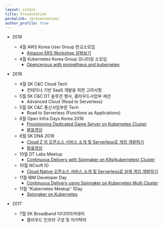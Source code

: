 ```yaml
---
layout: single
title: Presentation 
permalink: /presentation/
author_profile: true
---
```


* 2019
  * 4월 AWS Korea User Group 판교소모임
    * [Amazon EKS Workshop 살펴보기](https://www.slideshare.net/JinwoongKim8/eks-workshop-140043415)
  * 4월 Kubernetes Korea Group 모니터링 소모임
    * [Opencensus with prometheus and kubernetes](https://www.slideshare.net/JinwoongKim8/open-census-with-prometheus-and-kubernetes)
* 2018
  * 4월 SK C&C Cloud Tech 
    * 컨테이너 기반 SaaS 개발을 위한 고려사항
  * 5월 SK C&C DT 솔루션 행사, 클라우드사업부 세션
    * Advanced Cloud (Road to Serverless)
  * 5월 SK C&C 통신사업부문 Tech 
    * Road to Serverless (Functions as Applications)
  * 6월 Open Infra Days Korea 2018
    * [Provisioning Dedicated Game Server on Kubernetes Cluster](https://www.slideshare.net/JinwoongKim8/provisioning-dedicated-game-server-on-kubernetes-cluster)  
    * [발표영상](https://youtu.be/LtGGzKBoVZQ?list=PLkgLtPJ7Lg3oSoMmS7jhXAR7Y53IXxNHx)
  * 8월 SK DNA 2018 
    * [Cloud Z 의 오픈소스 서비스 소개 및 Serverless로 게임 개발하기](https://www.slideshare.net/JinwoongKim8/cloud-z-serverless-118143924)
    * [발표영상](https://www.youtube.com/watch?v=AK9tn2bVORo)
  * 10월 DT Labs Meetup 
    * [Continuous Delivery with Spinnaker on K8s(kubernetes) Cluster](https://www.slideshare.net/JinwoongKim8/continuous-delivery-with-spinnaker-on-k8skubernetes-cluster-118140930)
  * 10월 NCsoft IO 
    * [Cloud Native 오픈소스 서비스 소개 및 Serverless로 실제 게임 개발하기](https://www.slideshare.net/JinwoongKim8/cloud-native-serverless/JinwoongKim8/cloud-native-serverless)
  * 11월 IBM Developer Day 
    * [Continuous Delivery using Spinnaker on Kubernetes Multi Cluster](http://public.dhe.ibm.com/software/kr/TrackB/B3.pdf)
  * 11월 "Kubernetes Meetup" 1Day
    * [Spinnaker on Kubernetes](https://www.slideshare.net/JinwoongKim8/spinnaker-on-kubernetes-123752186)

* 2017
  * 7월 SK Broadband 미디어아카데미 
    * 클라우드 인프라 구성 및 아키텍처